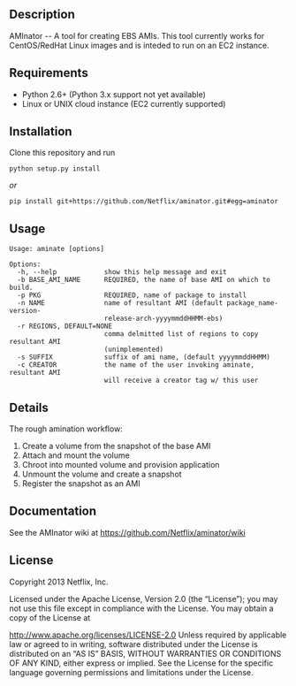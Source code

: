## Description

AMInator -- A tool for creating EBS AMIs.
This tool currently works for CentOS/RedHat Linux images and is inteded to run on an EC2 instance.

## Requirements

* Python 2.6+ (Python 3.x support not yet available)
* Linux or UNIX cloud instance (EC2 currently supported)

## Installation

Clone this repository and run 

`python setup.py install`

*or*

`pip install git+https://github.com/Netflix/aminator.git#egg=aminator`

## Usage

```
Usage: aminate [options]

Options:
  -h, --help            show this help message and exit
  -b BASE_AMI_NAME      REQUIRED, the name of base AMI on which to build.
  -p PKG                REQUIRED, name of package to install
  -n NAME               name of resultant AMI (default package_name-version-
                        release-arch-yyyymmddHHMM-ebs)
  -r REGIONS, DEFAULT=NONE
                        comma delmitted list of regions to copy resultant AMI
                        (unimplemented)
  -s SUFFIX             suffix of ami name, (default yyyymmddHHMM)
  -c CREATOR            the name of the user invoking aminate, resultant AMI 
                        will receive a creator tag w/ this user
```
## Details

The rough amination workflow:

1. Create a volume from the snapshot of the base AMI
1. Attach and mount the volume
1. Chroot into mounted volume and provision application
1. Unmount the volume and create a snapshot
1. Register the snapshot as an AMI

## Documentation

See the AMInator wiki at https://github.com/Netflix/aminator/wiki


## License

Copyright 2013 Netflix, Inc.

Licensed under the Apache License, Version 2.0 (the “License”); you may not use this file except in compliance with the License. You may obtain a copy of the License at

http://www.apache.org/licenses/LICENSE-2.0 Unless required by applicable law or agreed to in writing, software distributed under the License is distributed on an “AS IS” BASIS, WITHOUT WARRANTIES OR CONDITIONS OF ANY KIND, either express or implied. See the License for the specific language governing permissions and limitations under the License.
